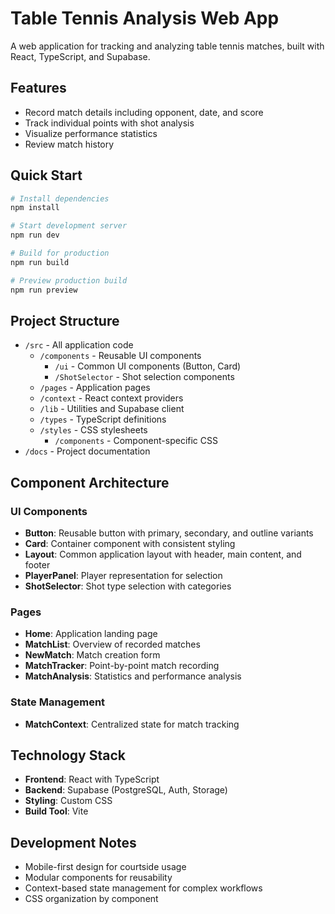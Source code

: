 # Table Tennis Analysis Web App

A web application for tracking and analyzing table tennis matches, built with React, TypeScript, and Supabase.

## Features

- Record match details including opponent, date, and score
- Track individual points with shot analysis
- Visualize performance statistics
- Review match history

## Quick Start

```bash
# Install dependencies
npm install

# Start development server
npm run dev

# Build for production
npm run build

# Preview production build
npm run preview
```

## Project Structure

- `/src` - All application code
  - `/components` - Reusable UI components
    - `/ui` - Common UI components (Button, Card)
    - `/ShotSelector` - Shot selection components
  - `/pages` - Application pages
  - `/context` - React context providers
  - `/lib` - Utilities and Supabase client
  - `/types` - TypeScript definitions
  - `/styles` - CSS stylesheets
    - `/components` - Component-specific CSS
- `/docs` - Project documentation

## Component Architecture

### UI Components
- **Button**: Reusable button with primary, secondary, and outline variants
- **Card**: Container component with consistent styling
- **Layout**: Common application layout with header, main content, and footer
- **PlayerPanel**: Player representation for selection
- **ShotSelector**: Shot type selection with categories

### Pages
- **Home**: Application landing page
- **MatchList**: Overview of recorded matches
- **NewMatch**: Match creation form
- **MatchTracker**: Point-by-point match recording
- **MatchAnalysis**: Statistics and performance analysis

### State Management
- **MatchContext**: Centralized state for match tracking

## Technology Stack

- **Frontend**: React with TypeScript
- **Backend**: Supabase (PostgreSQL, Auth, Storage)
- **Styling**: Custom CSS
- **Build Tool**: Vite

## Development Notes

- Mobile-first design for courtside usage
- Modular components for reusability
- Context-based state management for complex workflows
- CSS organization by component